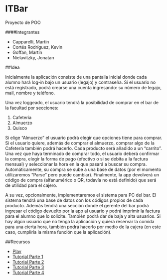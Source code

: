 # ITBar

Proyecto de POO

####Integrantes

* Capparelli, Martin
* Cortés Rodríguez, Kevin 
* Goffan, Martín
* Nielavitzky, Jonatan

##Idea

Inicialmente la aplicación consiste de una pantalla inicial donde cada alumno hará log-in bajo un usuario (legajo) y contraseña. Si el usuario no está registrado, podrá crearse una cuenta ingresando: su número de legajo, mail, nombre y teléfono.

Una vez loggeado, el usuario tendrá la posibilidad de comprar en el bar de la facultad por secciones:

1. Cafetería
2. Almuerzo
3. Quisco

Si elige “Almuerzo” el usuario podrá elegir que opciones tiene para comprar. Si el usuario quiere, además de comprar el almuerzo, comprar algo de la Cafetería también 
podrá hacerlo. Cada producto será añadido a un “carrito”. Una vez que haya terminado de comprar todo, el usuario deberá confirmar la compra, elegir la forma de pago (efectivo o si se debita a la factura mensual) y seleccionar la hora en la que pasará a buscar su compra. Automáticamente, su compra se sube a una base de datos (por el momento utilizaremos 
“Parse” pero puede cambiar). Finalmente, la app devolverá un código de compra (alfanumérico o QR, todavía no está definido) que será de utilidad para el cajero.

A su vez, opcionalmente, implementaremos el sistema para PC del bar. El sistema tendrá una base de datos con los códigos propios de cada producto. Además tendrá una sección donde el gerente del bar podrá ingresar el código devuelto por la app al usuario y podrá imprimir la factura para el alumno que lo solicite. También podrá dar de baja y alta usuarios. Si hay algún usuario que no tenga la aplicación y quiera reservar la comida para una cierta hora, también podrá hacerlo por medio de la cajera (en este caso, cumpliría la misma función que la aplicación).

##Recursos

* [Play](https://www.playframework.com/)
* [Tutorial Parte 1](https://www.playframework.com/documentation/2.1.1/JavaGuide2)
* [Tutorial Parte 2](https://www.playframework.com/documentation/2.1.1/JavaGuide4)
* [Tutorial Parte 3](https://www.playframework.com/documentation/2.1.1/JavaGuide5)
* [Tutorial Parte 4](https://www.playframework.com/documentation/2.1.1/JavaGuide7)